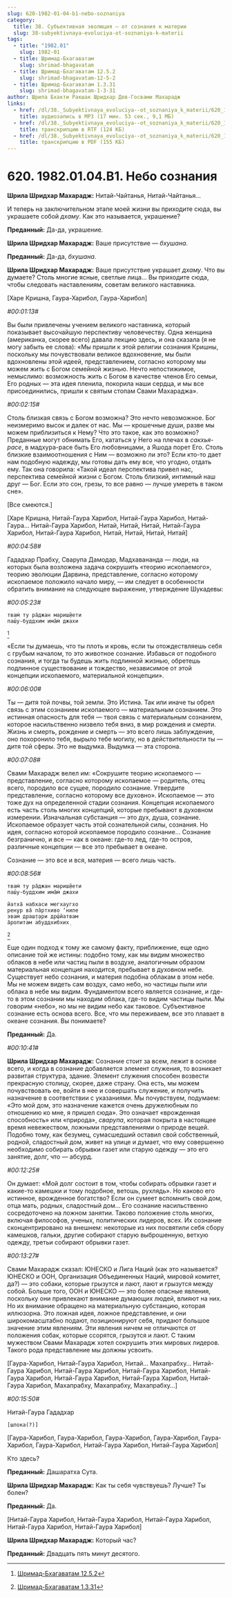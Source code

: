 ```yaml
---
slug: 620-1982-01-04-b1-nebo-soznaniya
category:
  title: 38. Субъективная эволюция — от сознания к материи
  slug: 38-subyektivnaya-evoluciya-ot-soznaniya-k-materii
tags:
  - title: "1982.01"
    slug: 1982-01
  - title: Шримад-Бхагаватам
    slug: shrimad-bhagavatam
  - title: Шримад-Бхагаватам 12.5.2
    slug: shrimad-bhagavatam-12-5-2
  - title: Шримад-Бхагаватам 1.3.31
    slug: shrimad-bhagavatam-1-3-31
author: Шрила Бхакти Ракшак Шридхар Дев-Госвами Махарадж
links:
  - href: /dl/38._Subyektivnaya_evoluciya--ot_soznaniya_k_materii/620_1982.01.04.B1_SridharMj_Nebo_soznaniya.mp3
    title: аудиозапись в MP3 (17 мин. 53 сек., 9,1 МБ)
  - href: /dl/38._Subyektivnaya_evoluciya--ot_soznaniya_k_materii/620_1982.01.04.B1_SridharMj_Nebo_soznaniya.rtf
    title: транскрипцию в RTF (124 КБ)
  - href: /dl/38._Subyektivnaya_evoluciya--ot_soznaniya_k_materii/620_1982.01.04.B1_SridharMj_Nebo_soznaniya.pdf
    title: транскрипцию в PDF (155 КБ)
---
```


# 620. 1982.01.04.B1. Небо сознания

**Шрила Шридхар Махарадж:** Нитай-Чайтанья, Нитай-Чайтанья…

И теперь на заключительном этапе моей жизни вы приходите сюда, вы украшаете собой *дхаму*. Как это называется, украшение?

**Преданный:** Да-да, украшение.

**Шрила Шридхар Махарадж:** Ваше присутствие — *бхушана*.

**Преданный:** Да-да, *бхушана*.

**Шрила Шридхар Махарадж:** Ваше присутствие украшает *дхаму*. Что вы думаете? Столь многие ясные, светлые лица… Вы приходите сюда, чтобы следовать наставлениям, советам великого наставника.

[Харе Кришна, Гаура-Харибол, Гаура-Харибол]

*#00:01:13#*

Вы были привлечены учением великого наставника, который показывает высочайшую перспективу человечеству. Одна женщина (американка, скорее всего) давала лекцию здесь, и она сказала (я не могу забыть ее слова): «Мы пришли к этой религии сознания Кришны, поскольку мы почувствовали великое вдохновение, мы были вдохновлены этой идеей, представлением, согласно которому мы можем жить с Богом семейной жизнью. Нечто непостижимое, немыслимо: возможность жить с Богом в качестве членов Его семьи, Его родных — эта идея пленила, покорила наши сердца, и мы все присоединились, пришли к святым стопам Свами Махараджа».

*#00:02:15#*

Столь близкая связь с Богом возможна? Это нечто невозможное. Бог неизмеримо высок и далек от нас. Мы — крошечные души, разве мы можем приблизиться к Нему? Что это такое, как это возможно? Преданные могут обнимать Его, кататься у Него на плечах в *сакхья-расе*, в мадхура-расе быть Его любовницами, а Яшода порет Его. Столь близкие взаимоотношения с Ним — возможно ли это? Если кто-то дает нам подобную надежду, мы готовы дать ему все, что угодно, отдать ему. Так она говорила: «Такой идеал перспектива привел нас, перспектива семейной жизни с Богом. Столь близкий, интимный наш друг — Бог. Если это сон, грезы, то все равно — лучше умереть в таком сне».

[Все смеются.]

[Харе Кришна, Нитай-Гаура Харибол, Нитай-Гаура Харибол, Нитай-Гаура… Нитай-Гаура Харибол, Нитай, Нитай, Нитай, Нитай-Гаура Харибол, Нитай-Гаура Харибол, Нитай, Нитай, Нитай, Нитай]

*#00:04:58#*

Гададхар Прабху, Сварупа Дамодар, Мадхавананда — люди, на которых была возложена задача сокрушить «теорию ископаемого», теорию эволюции Дарвина, представление, согласно которому ископаемое положило начало миру, — им следует в особенности обратить внимание на следующее выражение, утверждение Шукадевы:

*#00:05:23#*

    твам̇ ту ра̄джан мариш̣йети
    паш́у-буддхим има̄м̇ джахи
[^_ftn1]

«Если ты думаешь, что ты плоть и кровь, если ты отождествляешь себя с грубым началом, то это животное сознание. Избавься от подобного сознания, и тогда ты будешь жить подлинной жизнью, обретешь подлинное существование и тождество, независимое от этой концепции ископаемого, материальной концепции».

*#00:06:00#*

Ты — дитя той почвы, той земли. Это Истина. Так или иначе ты обрел связь с этим сознанием ископаемого — материальным сознанием. Это истинная опасность для тебя — твоя связь с материальным сознанием, которое насильственно низвело тебя вниз, в мир рождения и смерти. Жизнь и смерть, рождение и смерть — это всего лишь заблуждение, оно похоронило тебя, вырыло тебе могилу, но в действительности ты — дитя той сферы. Это не выдумка. Выдумка — эта сторона.

*#00:07:08#*

Свами Махарадж велел им: «Сокрушите теорию ископаемого — представление, согласно которому ископаемое — родитель, отец всего, породило все сущее, породило сознание. Утвердите представление, согласно которому все духовно». Ископаемое — это тоже дух на определенной стадии сознания. Концепция ископаемого есть часть столь многих концепций, которые пребывают в духовном измерении. Изначальная субстанция — это дух, душа, сознание. Ископаемое образует часть этой сознательной силы, сознания. Но идея, согласно которой ископаемое породило сознание… Сознание безгранично, и все — как в океане: где-то лед, где-то остров, различные концепции — все это пребывает в океане.

Сознание — это все и вся, материя — всего лишь часть.

*#00:08:56#*

    твам̇ ту ра̄джан мариш̣йети
    паш́у-буддхим има̄м̇ джахи

    йатха̄ набхаси мегхаугхо
    рен̣ур ва̄ па̄ртхиво ‘ниле
    эвам̇ драш̣т̣ари др̣ш́йатвам
    а̄ропитам абуддхибхих̣
[^_ftn2]

Еще один подход к тому же самому факту, приближение, еще одно описание той же истины: подобно тому, как мы видим множество облаков в небе или частиц пыли в воздухе, аналогичным образом материальная концепция находится, пребывает в духовном небе. Существует небо сознания, и материя подобна облакам в этом небе. Мы не можем видеть сам воздух, само небо, но частицы пыли или облака в небе мы видим. Фундаментом всего является сознание, и где-то в этом сознании мы находим облака, где-то видим частицы пыли. Мы говорим «небо», но мы не видим небо как таковое. Субъективное сознание есть основа всего. Все, что мы переживаем, все это плавает в океане сознания. Вы понимаете?

**Преданный:** Да.

*#00:10:41#*

**Шрила Шридхар Махарадж:** Сознание стоит за всем, лежит в основе всего, и когда в сознание добавляется элемент служения, то возникает развитая структура, здание. Элемент служения способен возвести прекрасную столицу, скорее, даже страну. Она есть, мы можем почувствовать ее, войти в нее и совершать служение, и получить назначение в соответствии с указаниями. Мы почувствуем, подумаем: «Это мой дом, это назначение кажется очень дружелюбным по отношению ко мне, я пришел сюда». Это означает «врожденная способность» или «природа», *сварупа*, которая покрыта в настоящее время невежеством, ложными представлениями о природе вещей. Подобно тому, как безумец, сумасшедший оставил свой собственный, родной, сладостный дом, живет на улице и думает, что ему совершенно необходимо собирать обрывки газет или старую одежду — это его занятие, долг, что — абсурд.

*#00:12:25#*

Он думает: «Мой долг состоит в том, чтобы собирать обрывки газет и какие-то камешки и тому подобное, ветошь, рухлядь». Но каково его истинное, врожденное богатство? Если он сумеет вспомнить свой дом, отца мать, родных, сладостный дом… Его сознание насильственно сосредоточено на ложном занятии. Таково положение столь многих, включая философов, ученых, политических лидеров, всех. Их сознание сконцентрировано на внешнем: некоторые из них посвятили себя сбору камешков, гальки, другие собирают старую выброшенную, ветхую одежду, третьи собирают обрывки газет.

*#00:13:27#*

Свами Махарадж сказал: ЮНЕСКО и Лига Наций (как это называется? ЮНЕСКО и ООН, Организация Объединенных Наций, мировой комитет, да?) — это собаки, которые грызутся и лают, лают и грызутся между собой. Больше того, ООН и ЮНЕСКО — это более опасные явления, поскольку они привлекают внимание думающих людей, влияют на них. Но их внимание обращено на материальную субстанцию, которая иллюзорна. Это ложная идея, ложное представление, и они широкомасштабно подают, позиционируют себя, придают большое значение этим явлениям. Эти явления ничем не отличаются от положения собак, которые ссорятся, грызутся и лают. С таким мужеством Свами Махарадж хотел сокрушить этих мировых лидеров. Такого рода представление мы должны усвоить.

[Гаура-Харибол, Нитай-Гаура Харибол, Нитай… Махапрабху… Нитай-Гаура Харибол, Нитай-Гаура Харибол, Нитай-Гаура Харибол, Нитай-Гаура Харибол, Нитай-Гаура Харибол, Нитай-Гаура Харибол, Нитай-Гаура Харибол, Махапрабху, Махапрабху, Махапрабху…]

*#00:15:50#*

Нитай-Гаура Гададхар

    [шлока(?)]

[Гаура-Харибол, Гаура-Харибол, Гаура-Харибол, Гаура-Харибол, Гаура-Харибол, Гаура-Харибол, Нитай-Гаура Харибол, Нитай-Гаура Харибол]

Кто здесь?

**Преданный:** Дашаратха Сута.

**Шрила Шридхар Махарадж:** Как ты себя чувствуешь? Лучше? Ты болен?

**Преданный:** Да.

[Нитай-Гаура Харибол, Нитай-Гаура Харибол, Нитай-Гаура Харибол, Нитай-Гаура Харибол, Нитай-Гаура Харибол]

**Шрила Шридхар Махарадж:** Который час?

**Преданный:** Двадцать пять минут десятого.



[^_ftn1]: [Шримад-Бхагаватам 12.5.2](../notes/shrimad-bhagavatam/shrimad-bhagavatam-12-5-2.md)

[^_ftn2]: [Шримад-Бхагаватам 1.3.31](../notes/shrimad-bhagavatam/shrimad-bhagavatam-1-3-31.md)
